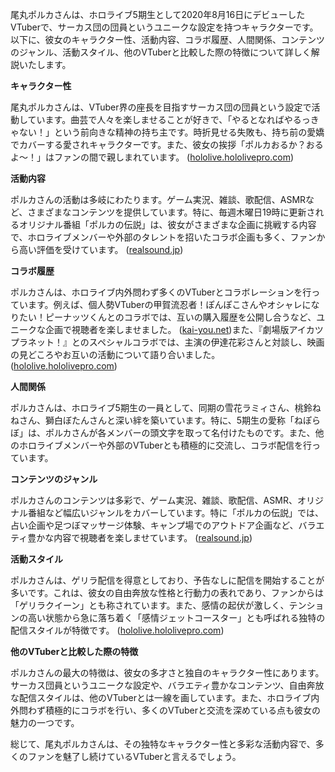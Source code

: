 尾丸ポルカさんは、ホロライブ5期生として2020年8月16日にデビューしたVTuberで、サーカス団の団員というユニークな設定を持つキャラクターです。以下に、彼女のキャラクター性、活動内容、コラボ履歴、人間関係、コンテンツのジャンル、活動スタイル、他のVTuberと比較した際の特徴について詳しく解説いたします。

**キャラクター性**

尾丸ポルカさんは、VTuber界の座長を目指すサーカス団の団員という設定で活動しています。曲芸で人々を楽しませることが好きで、「やるとなればやるっきゃない！」という前向きな精神の持ち主です。時折見せる失敗も、持ち前の愛嬌でカバーする愛されキャラクターです。また、彼女の挨拶「ポルカおるか？おるよ～！」はファンの間で親しまれています。 ([hololive.hololivepro.com](https://hololive.hololivepro.com/talents/omaru-polka?utm_source=openai))

**活動内容**

ポルカさんの活動は多岐にわたります。ゲーム実況、雑談、歌配信、ASMRなど、さまざまなコンテンツを提供しています。特に、毎週木曜日19時に更新されるオリジナル番組「ポルカの伝説」は、彼女がさまざまな企画に挑戦する内容で、ホロライブメンバーや外部のタレントを招いたコラボ企画も多く、ファンから高い評価を受けています。 ([realsound.jp](https://realsound.jp/tech/2024/10/post-1800328_2.html?utm_source=openai))

**コラボ履歴**

ポルカさんは、ホロライブ内外問わず多くのVTuberとコラボレーションを行っています。例えば、個人勢VTuberの甲賀流忍者！ぽんぽこさんやオシャレになりたい！ピーナッツくんとのコラボでは、互いの購入履歴を公開し合うなど、ユニークな企画で視聴者を楽しませました。 ([kai-you.net](https://kai-you.net/article/83217?utm_source=openai))また、『劇場版アイカツプラネット！』とのスペシャルコラボでは、主演の伊達花彩さんと対談し、映画の見どころやお互いの活動について語り合いました。 ([hololive.hololivepro.com](https://hololive.hololivepro.com/news/20220708-01-54/?utm_source=openai))

**人間関係**

ポルカさんは、ホロライブ5期生の一員として、同期の雪花ラミィさん、桃鈴ねねさん、獅白ぼたんさんと深い絆を築いています。特に、5期生の愛称「ねぽらぼ」は、ポルカさんが各メンバーの頭文字を取って名付けたものです。また、他のホロライブメンバーや外部のVTuberとも積極的に交流し、コラボ配信を行っています。

**コンテンツのジャンル**

ポルカさんのコンテンツは多彩で、ゲーム実況、雑談、歌配信、ASMR、オリジナル番組など幅広いジャンルをカバーしています。特に「ポルカの伝説」では、占い企画や足つぼマッサージ体験、キャンプ場でのアウトドア企画など、バラエティ豊かな内容で視聴者を楽しませています。 ([realsound.jp](https://realsound.jp/tech/2024/10/post-1800328_2.html?utm_source=openai))

**活動スタイル**

ポルカさんは、ゲリラ配信を得意としており、予告なしに配信を開始することが多いです。これは、彼女の自由奔放な性格と行動力の表れであり、ファンからは「ゲリラクイーン」とも称されています。また、感情の起伏が激しく、テンションの高い状態から急に落ち着く「感情ジェットコースター」とも呼ばれる独特の配信スタイルが特徴です。 ([hololive.hololivepro.com](https://hololive.hololivepro.com/talents/omaru-polka?utm_source=openai))

**他のVTuberと比較した際の特徴**

ポルカさんの最大の特徴は、彼女の多才さと独自のキャラクター性にあります。サーカス団員というユニークな設定や、バラエティ豊かなコンテンツ、自由奔放な配信スタイルは、他のVTuberとは一線を画しています。また、ホロライブ内外問わず積極的にコラボを行い、多くのVTuberと交流を深めている点も彼女の魅力の一つです。

総じて、尾丸ポルカさんは、その独特なキャラクター性と多彩な活動内容で、多くのファンを魅了し続けているVTuberと言えるでしょう。 